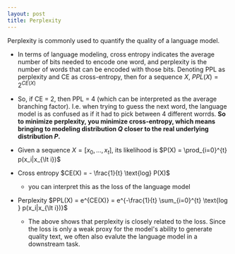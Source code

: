 ```yaml
---
layout: post
title: Perplexity
---
```


Perplexity is commonly used to quantify the quality of a language model.

* In terms of language modeling, cross entropy indicates the average number of bits needed to encode one word, and perplexity is the number of words that can be encoded with those bits. Denoting PPL as perplexity and CE as cross-entropy, then for a sequence $X$, $PPL(X)  = 2^{CE(X)}$

* So, if CE = 2, then PPL = 4 (which can be interpreted as the average branching factor). I.e. when trying to guess the next word, the language model is as confused as if it had to pick between 4 different worrds. **So to minimize perplexity, you minimize cross-entropy, which means bringing to modeling distribution $Q$ closer to the real underlying distribution $P$.** 

* Given a sequence $X = [x_0, \ldots, x_t]$, its likelihood is $P(X) = \prod_{i=0}^{t} p(x_i|x_{\lt i})$
* Cross entropy $CE(X) = - \frac{1}{t} \text{log} P(X)$
	* you can interpret this as the loss of the language model 
* Perplexity $PPL(X) = e^{CE(X)} = e^{-\frac{1}{t} \sum_{i=0}^{t} \text{log } p(x_i|x_{\lt i})}$
	* The above shows that perplexity is closely related to the loss. Since the loss is only a weak proxy for the model's ability to generate quality text, we often also evalute the language model in a downstream task.
